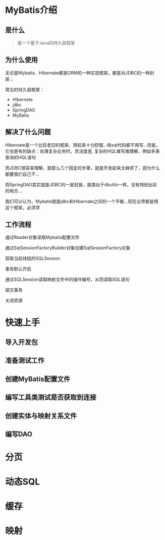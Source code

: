 # MyBatis介绍

## 是什么
> 是一个基于Java的持久层框架

## 为什么使用
无论是Mybatis、Hibernate都是ORM的一种实现框架，都是对JDBC的一种封装；

常见的持久层框架：
* Hibernate
* jdbc
* SpringDAO
* MyBatis
## 解决了什么问题
Hibernate是一个比较老旧的框架，用起来十分舒服…啥sql代码都不用写...但是，它也是有的缺点：处理复杂业务时，灵活度差, 复杂的HQL难写难理解，例如多表查询的HQL语句

而JDBC很容易理解，就那么几个固定的步骤，就是开发起来太麻烦了，因为什么都要我们自己干...

而SpringDAO其实就是JDBC的一层封装，就类似于dbutils一样，没有特别出彩的地方...

我们可以认为，Mybatis就是jdbc和Hibernate之间的一个平衡...现在业界都是用这个框架，必须学

## 工作流程
通过Reader对象读取Mybatis配置文件

通过SqlSessionFactoryBuilder对象创建SqlSessionFactory对象

获取当前线程的SQLSession

事务默认开启

通过SQLSession读取映射文件中的操作编号，从而读取SQL语句

提交事务

关闭资源

# 快速上手
## 导入开发包
## 准备测试工作
## 创建MyBatis配置文件
## 编写工具类测试是否获取到连接
## 创建实体与映射关系文件
## 编写DAO

# 分页


# 动态SQL

# 缓存

# 映射


